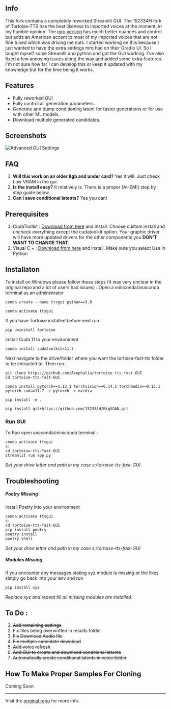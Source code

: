
## Info 
This fork contains a completely reworked Streamlit GUI. The 152334H fork of Tortoise-TTS has the best likeness to imported voices at the moment, in my humble opinion. The [mrq version](https://git.ecker.tech/mrq/ai-voice-cloning) has much better nuances and control but adds an American accent to most of my imported voices that are not fine tuned which was driving me nuts. I started working on this because I just wanted to have the extra settings mrq had on their Gradio UI. So I taught myself some Streamlit and python and got the GUI working. I've also fixed a few annoying issues along the way and added some extra features. I'm not sure how far I can develop this or keep it updated with my knowledge but for the time being it works. 

## Features
- Fully reworked GUI 
- Fully control all generation parameters.
- Generate and dump conditioning latent for faster generations or for use with other ML models. 
- Download multiple generated candidates. 

## Screenshots 
![Advanced GUI Settings](https://i.imgur.com/rR5TWg4.jpg)

## FAQ
1. **Will this work on an older 8gb and under card?** Yes it will. Just check Low VRAM in the gui.
2. **Is the install easy?** It relatively is. There is a proper (AHEM!) step by step guide below.
4. **Can I save conditional latents?** Yes you can!

## Prerequisites 
1. CudaToolkit : [Download from here](https://developer.nvidia.com/cuda-11-7-0-download-archive?target_os=Windows&target_arch=x86_64&target_version=10&target_type=exe_local) and install. Choose custom install and uncheck everything except the cudatoolkit option. Your graphic driver will have more updated drivers for the other components you **DON'T WANT TO CHANGE THAT**.
2. Visual C +  : [Download from here](https://c2rsetup.officeapps.live.com/c2r/downloadVS.aspx?sku=community&channel=Release&version=VS2022&source=VSLandingPage&includeRecommended=true&cid=2030:17d407a1213a47f38d57d3df714567fb) and install. Make sure you select Use in Python

## Installaton
To install on Windows please follow these steps (It was very unclear in the original repo and a lot of users had issues) :
Open a miniconda/anaconda terminal as an administrator
```
conda create --name ttsgui python==3.8
```
```
conda activate ttsgui
```

If you have Tortoise installed before next run : 

```pip uninstall tortoise```

Install Cuda 11 to your environment

```conda install cudatoolkit=11.7```

Next navigate to the drive/folder where you want the tortoise-fast-tts folder to be extracted to. Then run : 

```
git clone https://github.com/Acephalia/tortoise-tts-fast-GUI
cd tortoise-tts-fast-GUI
```
```
conda install pytorch==1.13.1 torchvision==0.14.1 torchaudio==0.13.1 pytorch-cuda=11.7 -c pytorch -c nvidia
```

```pip install -e .```

```pip install git+https://github.com/152334H/BigVGAN.git```


### Run GUI
To Run open anaconda/miniconda terminal : 

```
conda activate ttsgui
s:
cd tortoise-tts-fast-GUI
streamlit run app.py
```
*Set your drive letter and path in my case s:/tortoise-tts-fast-GUI*

## Troubleshooting

##### Poetry Missing
Install Poetry into your environment 
```
conda activate ttsgui
s:
cd tortoise-tts-fast-GUI
pip install poetry 
poetry install
poetry shell
```
*Set your drive letter and path in my case s:/tortoise-tts-fast-GUI*

##### Modules Missing
If you encounter any messages stating xyz module is missing or the likes simply go 
back into your env and run 

```pip install xyz ```

*Replace xyz and repeat till all missing modules are installed.*

## To Do :
1. ~~Add remaining settings~~ 
2. Fix files being overwritten in results folder
3. ~~Fix Download Audio file~~
4. ~~Fix multiple candidate download~~
5. ~~Add voice refresh~~
6. ~~Add GUI to create and download conditional latents~~
7. ~~Automatically create conditional latents in voice folder~~

## How To Make Proper Samples For Cloning
Coming Soon

------------------
Visit the [original repo](https://github.com/152334H/tortoise-tts-fast) for more info.
